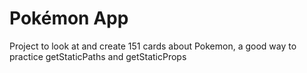 # Pokémon App

Project to look at and create 151 cards about Pokemon, a good way to practice getStaticPaths and getStaticProps
